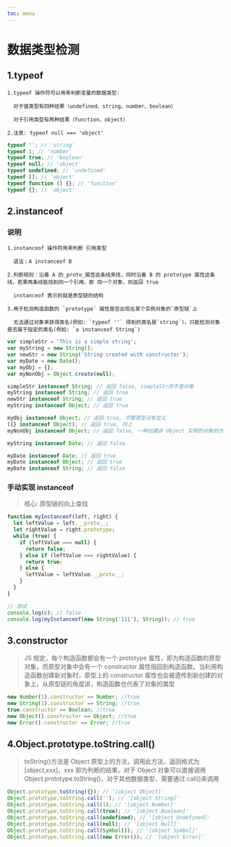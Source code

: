 ```yaml
---
toc: menu
---
```


# 数据类型检测

## 1.typeof

```
1.typeof 操作符可以用来判断变量的数据类型:

  对于值类型有四种结果（undefined、string、number、boolean）

  对于引用类型有两种结果（function、object）

2.注意: typeof null === 'object'
```

```js
typeof ''; // 'string'
typeof 1; // 'number'
typeof true; // 'boolean'
typeof null; // 'object'
typeof undefined; // 'undefined'
typeof []; // 'object'
typeof function () {}; // 'function'
typeof {}; // 'object'
```

## 2.instanceof

### 说明

```
1.instanceof 操作符用来判断 引用类型

  语法：A instanceof B

2.判断规则：沿着 A 的_proto_属性这条线来找，同时沿着 B 的 prototype 属性这条线，若果两条线能找到同一个引用，即 同一个对象，则返回 true

  instanceof 表示的就是原型链的结构

3.用于检测构造函数的 `prototype` 属性是否出现在某个实例对象的`原型链`上

  无法通过对象来获得类名(例如: `typeof ''` 得到的类名是`string`)，只能检测对象是否属于指定的类名(例如: `a instanceof String`)
```

```js
var simpleStr = 'This is a simple string';
var myString = new String();
var newStr = new String('String created with constructor');
var myDate = new Date();
var myObj = {};
var myNonObj = Object.create(null);

simpleStr instanceof String; // 返回 false, simpleStr并不是对象
myString instanceof String; // 返回 true
newStr instanceof String; // 返回 true
myString instanceof Object; // 返回 true

myObj instanceof Object; // 返回 true, 尽管原型没有定义
({} instanceof Object); // 返回 true, 同上
myNonObj instanceof Object; // 返回 false, 一种创建非 Object 实例的对象的方法

myString instanceof Date; // 返回 false

myDate instanceof Date; // 返回 true
myDate instanceof Object; // 返回 true
myDate instanceof String; // 返回 false
```

### 手动实现 instanceof

> 核心: 原型链的向上查找

```js
function myInstanceof(left, right) {
  let leftValue = left.__proto__;
  let rightValue = right.prototype;
  while (true) {
    if (leftValue === null) {
      return false;
    } else if (leftValue === rightValue) {
      return true;
    } else {
      leftValue = leftValue.__proto__;
    }
  }
}

// 测试
console.log(c); // false
console.log(myInstanceof(new String('111'), String)); // true
```

## 3.constructor

> JS 规定，每个构造函数都会有一个 prototype 属性，即为构造函数的原型对象，而原型对象中会有一个 constructor 属性指回到构造函数。当利用构造函数创建新对象时，原型上的 constructor 属性也会被遗传到新创建的对象上，从原型链的角度讲，构造函数也代表了对象的类型

```js
new Number(1).constructor == Number; //true
new String(1).constructor == String; //true
true.constructor == Boolean; //true
new Object().constructor == Object; //true
new Error().constructor == Error; //true
```

## 4.Object.prototype.toString.call()

> toString()方法是 Object 原型上的方法，调用此方法，返回格式为[object,xxx]，xxx 即为判断的结果。对于 Object 对象可以直接调用 Object.prototype.toString()，对于其他数据类型，需要通过.call()来调用

```js
Object.prototype.toString({}); // '[object Object]'
Object.prototype.toString.call(''); // '[object String]'
Object.prototype.toString.call(1); // '[object Number]'
Object.prototype.toString.call(true); // '[object Boolean]'
Object.prototype.toString.call(undefined); // '[object Undefined]'
Object.prototype.toString.call(null); // '[object Null]'
Object.prototype.toString.call(Symbol()); // '[object Symbol]'
Object.prototype.toString.call(new Error()); // '[object Error]'
```
